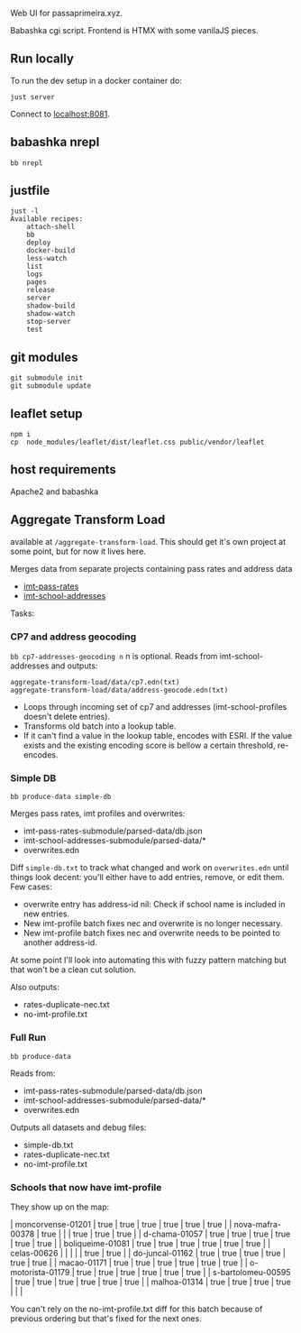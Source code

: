 Web UI for passaprimeira.xyz.

Babashka cgi script. Frontend is HTMX with some vanilaJS pieces.

## Run locally

To run the dev setup in a docker container do:
```
just server
```

Connect to [localhost:8081](http://localhost:8081).

## babashka nrepl

```
bb nrepl
```

## justfile

```
just -l
Available recipes:
    attach-shell
    bb
    deploy
    docker-build
    less-watch
    list
    logs
    pages
    release
    server
    shadow-build
    shadow-watch
    stop-server
    test

```

## git modules

```
git submodule init
git submodule update
```

## leaflet setup

```
npm i
cp  node_modules/leaflet/dist/leaflet.css public/vendor/leaflet
```

## host requirements

Apache2 and babashka

## Aggregate Transform Load

available at `/aggregate-transform-load`. This should get it's own project at some point, but for now it lives here.

Merges data from separate projects containing pass rates and address data
- [imt-pass-rates](https://github.com/codecadre/imt-pass-rates)
- [imt-school-addresses](https://github.com/codecadre/imt-school-addresses)

Tasks:

### CP7 and address geocoding

`bb cp7-addresses-geocoding n` n is optional. Reads from imt-school-addresses and outputs:

```
aggregate-transform-load/data/cp7.edn(txt)
aggregate-transform-load/data/address-geocode.edn(txt)
```
- Loops through incoming set of cp7 and addresses (imt-school-profiles doesn't delete entries).
- Transforms old batch into a lookup table.
- If it can't find a value in the lookup table, encodes with ESRI. If the value exists and the existing encoding score is bellow a certain threshold, re-encodes.

### Simple DB

`bb produce-data simple-db`

Merges pass rates, imt profiles and overwrites:

- imt-pass-rates-submodule/parsed-data/db.json
- imt-school-addresses-submodule/parsed-data/*
- overwrites.edn

Diff `simple-db.txt` to track what changed and work on `overwrites.edn` until things look decent: you'll either have to add entries, remove, or edit them. Few cases:
- overwrite entry has address-id nil: Check if school name is included in new entries.
- New imt-profile batch fixes nec and overwrite is no longer necessary.
- New imt-profile batch fixes nec and overwrite needs to be pointed to another address-id.

At some point I'll look into automating this with fuzzy pattern matching but that won't be a clean cut solution.

Also outputs:
- rates-duplicate-nec.txt
- no-imt-profile.txt

### Full Run

`bb produce-data`

Reads from:
- imt-pass-rates-submodule/parsed-data/db.json
- imt-school-addresses-submodule/parsed-data/*
- overwrites.edn

Outputs all datasets and debug files:
- simple-db.txt
- rates-duplicate-nec.txt
- no-imt-profile.txt

### Schools that now have imt-profile

They show up on the map:

| moncorvense-01201  | true | true | true | true | true | true |
| nova-mafra-00378   | true |      |      | true | true | true |
| d-chama-01057      | true | true | true | true | true | true |
| boliqueime-01081   | true | true | true | true | true | true |
| celas-00626        |      |      |      |      | true | true |
| do-juncal-01162    | true | true | true | true | true | true |
| macao-01171        | true | true | true | true | true | true |
| o-motorista-01179  | true | true | true | true | true | true |
| s-bartolomeu-00595 | true | true | true | true | true | true |
| malhoa-01314       | true | true | true | true |      |      |

You can't rely on the no-imt-profile.txt diff for this batch because of previous ordering but that's fixed for the next ones.
